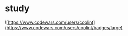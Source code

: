 # study
![https://www.codewars.com/users/coolint](https://www.codewars.com/users/coolint/badges/large)